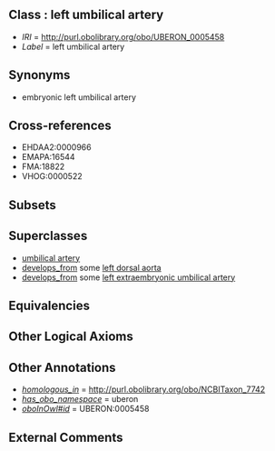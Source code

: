 
## Class : left umbilical artery

 * *IRI* = http://purl.obolibrary.org/obo/UBERON_0005458
 * *Label* = left umbilical artery

## Synonyms

 * embryonic left umbilical artery

## Cross-references

 * EHDAA2:0000966
 * EMAPA:16544
 * FMA:18822
 * VHOG:0000522

## Subsets


## Superclasses

 * [umbilical artery](../../UBERON/10/UBERON_0001310.md)
 * [develops_from](../../RO/02/RO_0002202.md) some [left dorsal aorta](../../UBERON/13/UBERON_0005613.md)
 * [develops_from](../../RO/02/RO_0002202.md) some [left extraembryonic umbilical artery](../../UBERON/96/UBERON_0011696.md)

## Equivalencies


## Other Logical Axioms


## Other Annotations

 * *[homologous_in](../../core#homologous/in/core#homologous_in.md)* = http://purl.obolibrary.org/obo/NCBITaxon_7742
 * *[has_obo_namespace](../../ce/oboInOwl#hasOBONamespace.md)* = uberon
 * *[oboInOwl#id](../../id/oboInOwl#id.md)* = UBERON:0005458

## External Comments

